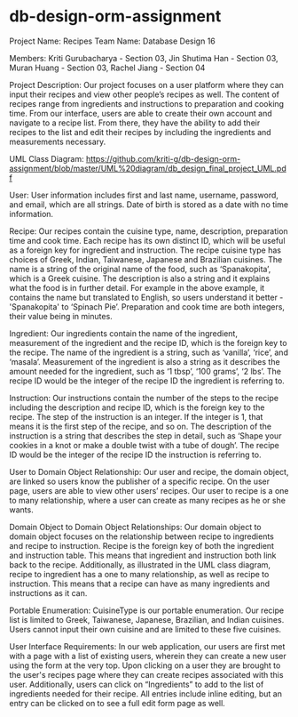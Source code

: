 # db-design-orm-assignment

Project Name: Recipes
Team Name: Database Design 16

Members:
Kriti Gurubacharya - Section 03, 
Jin Shutima Han - Section 03, 
Muran Huang - Section 03, 
Rachel Jiang - Section 04

Project Description: 
Our project focuses on a user platform where they can input their recipes and view other people’s recipes as well. The content of recipes range from 
ingredients and instructions to preparation and cooking time. From our interface, users are able to create their own account and navigate to a recipe list. 
From there, they have the ability to add their recipes to the list and edit their recipes by including the ingredients and measurements necessary. 

UML Class Diagram: https://github.com/kriti-g/db-design-orm-assignment/blob/master/UML%20diagram/db_design_final_project_UML.pdf 

User: 
User information includes first and last name, username, password, and email, which are all strings. Date of birth is stored as a date with no time information.

Recipe: 
Our recipes contain the cuisine type, name, description, preparation time and cook time. Each recipe has its own distinct ID, 
which will be useful as a foreign key for ingredient and instruction. The recipe cuisine type has choices of Greek, Indian, Taiwanese, 
Japanese and Brazilian cuisines. The name is a string of the original name of the food, such as ‘Spanakopita’, which is a Greek cuisine. 
The description is also a string and it explains what the food is in further detail. For example in the above example, it contains the name 
but translated to English, so users understand it better - 'Spanakopita' to ‘Spinach Pie’. 
Preparation and cook time are both integers, their value being in minutes. 

Ingredient: 
Our ingredients contain the name of the ingredient, measurement of the ingredient and the recipe ID, which is the foreign key to the recipe. 
The name of the ingredient is a string, such as ‘vanilla’, ‘rice’, and ‘masala’. Measurement of the ingredient is also a string as it describes the amount 
needed for the ingredient, such as ‘1 tbsp’, ‘100 grams’, ‘2 lbs’. The recipe ID would be the integer of the recipe ID the ingredient is referring to. 

Instruction: 
Our instructions contain the number of the steps to the recipe including the description and recipe ID, which is the foreign key to the recipe. 
The step of the instruction is an integer. If the integer is 1, that means it is the first step of the recipe, and so on. The description of the instruction 
is a string that describes the step in detail, such as ‘Shape your cookies in a knot or make a double twist with a tube of dough’. The recipe ID would be 
the integer of the recipe ID the instruction is referring to. 

User to Domain Object Relationship: 
Our user and recipe, the domain object, are linked so users know the publisher of a specific recipe. On the user page, users are able to view other users’ recipes. 
Our user to recipe is a one to many relationship, where a user can create as many recipes as he or she wants. 

Domain Object to Domain Object Relationships: 
Our domain object to domain object focuses on the relationship between recipe to ingredients and recipe to instruction. 
Recipe is the foreign key of both the ingredient and instruction table. This means that ingredient and instruction both link back to the recipe. Additionally, as 
illustrated in the UML class diagram, recipe to ingredient has a one to many relationship, as well as recipe to instruction. This means that a recipe can have as 
many ingredients and instructions as it can. 

Portable Enumeration: 
CuisineType is our portable enumeration. Our recipe list is limited to Greek, Taiwanese, Japanese, Brazilian, and Indian cuisines. Users cannot input their own 
cuisine and are limited to these five cuisines. 

User Interface Requirements: 
In our web application, our users are first met with a page with a list of existing users, wherein they can create a new user using the form at the very top. Upon
clicking on a user they are brought to the user's recipes page where they can create recipes associated with this user. Additionally, users can click on “Ingredients”
to add to the list of ingredients needed for their recipe. All entries include inline editing, but an entry can be clicked on to see a full edit form page as well.
